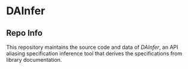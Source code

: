 # DAInfer

## Repo Info

This repository maintains the source code and data of *DAInfer*, an API aliasing specification inference tool that derives the specifications from library documentation.


